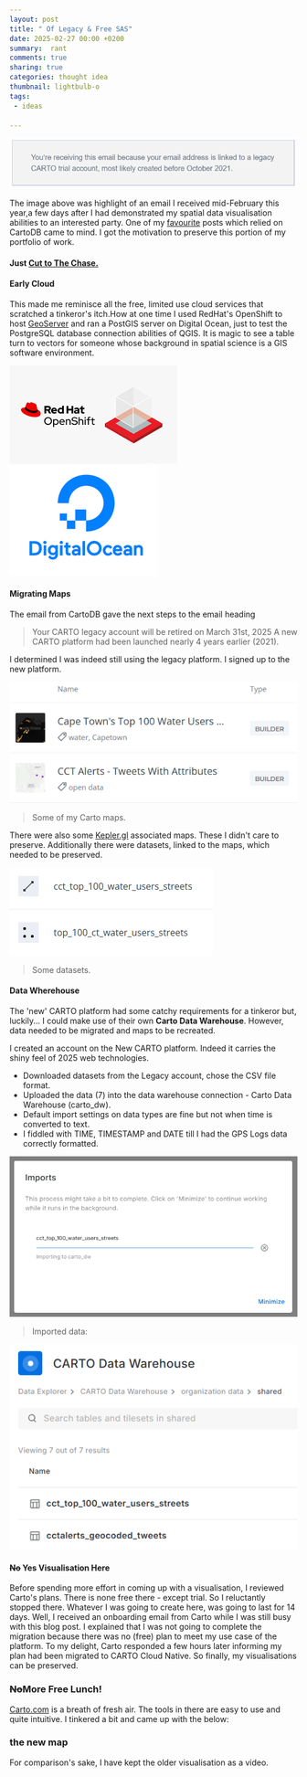 ```yaml
---
layout: post
title: " Of Legacy & Free SAS"
date: 2025-02-27 00:00 +0200
summary:  rant
comments: true
sharing: true
categories: thought idea
thumbnail: lightbulb-o
tags:
 - ideas
 
---
```


<p align="center"><img src="/images/carto_expire.PNG" alt="Legacy CartoDB"/></p>


The image above was highlight of an email I received mid-February this year,a few days after I had demonstrated my spatial data visualisation abilities to an interested party. One of my [favourite](https://erickndava.github.io/thought/idea/2016/12/18/spatial-doodle-the-every-time-sensor/) posts which relied on CartoDB came to mind. I got the motivation to preserve this portion of my portfolio of work.

#### Just [Cut to The Chase.](#head1234)

#### **Early Cloud**

This made me reminisce all the free, limited use cloud services that scratched a tinkeror's itch.How at one time I used RedHat's OpenShift to host [GeoServer](https://github.com/w8r/openshift-geoserver?tab=readme-ov-file) and ran a PostGIS server on Digital Ocean, just to test the PostgreSQL database connection abilities of QGIS. It is magic to see a table turn to vectors for someone whose background in spatial science is a GIS software environment.

<p align="left">
 <img src="/images/redhat_openshift.png" alt="GeoServer on OpenShift"/>
 <img src="/images/digital_ocean2.png" alt="Digital Ocean"/>
</p>

#### **Migrating Maps**

The email from CartoDB gave the next steps to the email heading
> Your CARTO legacy account will be retired on March 31st, 2025
A new CARTO platform had been launched nearly 4 years earlier (2021).

I determined I was indeed still using the legacy platform. I signed up to the new platform. 

<p align="centre">
 <img src="/images/carto_maps.PNG" alt="CartoDB Maps"/></p>

> Some of my Carto maps.

There were also some [Kepler.gl](https://kepler.gl/) associated maps. These I didn't care to preserve. Additionally there were datasets, linked to the maps, which needed to be preserved.


<p align="centre"><img src="/images/carto_datasets.PNG" alt="Datasets"/></p>

> Some datasets.


#### **Data Where**house

The 'new' CARTO platform had some catchy requirements for a tinkeror but, luckily... I could make use of their own **Carto Data Warehouse**. However, data needed to be migrated and maps to be recreated.

I created an account on the New CARTO platform. Indeed it carries the shiny feel of 2025 web technologies.

+ Downloaded datasets from the Legacy account, chose the CSV file format.
+ Uploaded the data (7) into the data warehouse connection - Carto Data Warehouse (carto_dw).
+ Default import settings on data types are fine but not when time is converted to text.
+ I fiddled with TIME, TIMESTAMP and DATE till I had the GPS Logs data correctly formatted.

<p align="centre"><img src="/images/data_import.PNG" alt="Data Import into CartoDB3"/></p>

> Imported data:

<p align="centre"><img src="/images/imported_datasets.PNG" alt="Data Imported into CartoDB3"/></p>

#### **~~No~~ Yes Visualisation Here**

Before spending more effort in coming up with a visualisation, I reviewed Carto's plans. There is none free there - except trial. So I reluctantly stopped there. Whatever I was going to create here, was going to last for 14 days. Well, I received an onboarding email from Carto while I was still busy with this blog post. I explained that I was not going to complete the migration because there was no (free) plan to meet my use case of the platform. To my delight, Carto responded a few hours later informing my plan had been migrated to CARTO Cloud Native. So finally, my visualisations can be preserved.

### <a name="head1234"></a>~~No~~More Free Lunch!

[Carto.com](https://carto.com/) is a breath of fresh air. The tools in there are easy to use and quite intuitive. I tinkered a bit and came up with the below:

### the new map

For comparison's sake, I have kept the older visualisation as a video.

